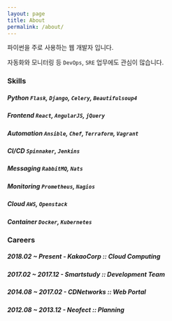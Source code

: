 ```yaml
---
layout: page
title: About
permalink: /about/
---
```


파이썬을 주로 사용하는 웹 개발자 입니다.

자동화와 모니터링 등 `DevOps`, `SRE` 업무에도 관심이 많습니다.

### Skills

##### Python `Flask`, `Django`, `Celery`, `Beautifulsoup4`
##### Frontend `React`, `AngularJS`, `jQuery`
##### Automation `Ansible`, `Chef`, `Terraform`, `Vagrant`
##### CI/CD `Spinnaker`, `Jenkins`
##### Messaging `RabbitMQ`, `Nats`
##### Monitoring `Prometheus`, `Nagios`
##### Cloud `AWS`, `Openstack`
##### Container `Docker`, `Kubernetes`

### Careers

##### 2018.02 ~ Present - KakaoCorp :: Cloud Computing
##### 2017.02 ~ 2017.12 - Smartstudy :: Development Team
##### 2014.08 ~ 2017.02 - CDNetworks :: Web Portal
##### 2012.08 ~ 2013.12 - Neofect :: Planning
